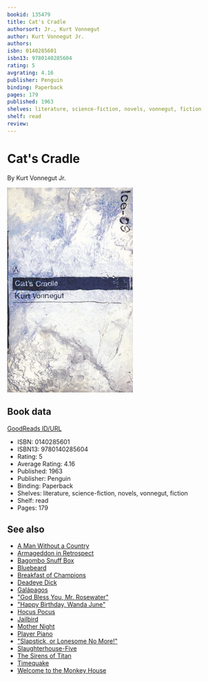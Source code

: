```yaml
---
bookid: 135479
title: Cat's Cradle
authorsort: Jr., Kurt Vonnegut
author: Kurt Vonnegut Jr.
authors: 
isbn: 0140285601
isbn13: 9780140285604
rating: 5
avgrating: 4.16
publisher: Penguin
binding: Paperback
pages: 179
published: 1963
shelves: literature, science-fiction, novels, vonnegut, fiction
shelf: read
review: 
---
```


# Cat's Cradle

By Kurt Vonnegut Jr.

![](../../assets/bookcovers/1327867150l/135479.jpg)

## Book data

[GoodReads ID/URL](https://www.goodreads.com/book/show/135479)

- ISBN: 0140285601
- ISBN13: 9780140285604
- Rating: 5
- Average Rating: 4.16
- Published: 1963
- Publisher: Penguin
- Binding: Paperback
- Shelves: literature, science-fiction, novels, vonnegut, fiction
- Shelf: read
- Pages: 179


## See also

- [A Man Without a Country](A_Man_Without_a_Country.md)
- [Armageddon in Retrospect](Armageddon_in_Retrospect-_And_Other_New_and_Unpublished_Writings_on_War_and_Peace.md)
- [Bagombo Snuff Box](Bagombo_Snuff_Box.md)
- [Bluebeard](Bluebeard.md)
- [Breakfast of Champions](Breakfast_of_Champions.md)
- [Deadeye Dick](Deadeye_Dick.md)
- [Galápagos](Galápagos.md)
- ["God Bless You, Mr. Rosewater"](God_Bless_You__Mr_Rosewater.md)
- ["Happy Birthday, Wanda June"](Happy_Birthday__Wanda_June.md)
- [Hocus Pocus](Hocus_Pocus.md)
- [Jailbird](Jailbird.md)
- [Mother Night](Mother_Night.md)
- [Player Piano](Player_Piano.md)
- ["Slapstick, or Lonesome No More!"](Slapstick__or_Lonesome_No_More!.md)
- [Slaughterhouse-Five](Slaughterhouse-Five.md)
- [The Sirens of Titan](The_Sirens_of_Titan.md)
- [Timequake](Timequake.md)
- [Welcome to the Monkey House](Welcome_to_the_Monkey_House.md)
